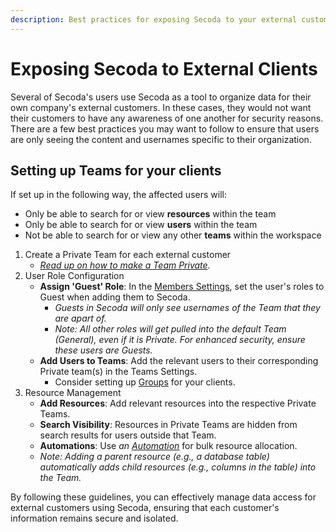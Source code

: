 ```yaml
---
description: Best practices for exposing Secoda to your external customers or clients
---
```


# Exposing Secoda to External Clients

Several of Secoda's users use Secoda as a tool to organize data for their own company's external customers. In these cases, they would not want their customers to have any awareness of one another for security reasons. There are a few best practices you may want to follow to ensure that users are only seeing the content and usernames specific to their organization.&#x20;

## Setting up Teams for your clients

If set up in the following way, the affected users will:

* Only be able to search for or view **resources** within the team
* Only be able to search for or view **users** within the team
* Not be able to search for or view any other **teams** within the workspace

1. Create a Private Team for each external customer
   * [_Read up on how to make a Team Private_](../user-management/teams.md#creating-teams)_._
2. User Role Configuration
   * **Assign 'Guest' Role**: In the [Members Settings](https://app.secoda.co/settings/members), set the user's roles to Guest when adding them to Secoda.
     * _Guests in Secoda will only see usernames of the Team that they are apart of._&#x20;
     * _Note: All other roles will get pulled into the default Team (General), even if it is Private. For enhanced security, ensure these users are Guests._
   * **Add Users to Teams**: Add the relevant users to their corresponding Private team(s) in the Teams Settings.
     * Consider setting up [Groups](../user-management/groups.md) for your clients.
3. Resource Management
   * **Add Resources**: Add relevant resources into the respective Private Teams.
   * **Search Visibility**: Resources in Private Teams are hidden from search results for users outside that Team.
   * **Automations**: Use _an_ [_Automation_](../features/automations/) for bulk resource allocation.
   * _Note: Adding a parent resource (e.g., a database table) automatically adds child resources (e.g., columns in the table) into the Team._&#x20;

By following these guidelines, you can effectively manage data access for external customers using Secoda, ensuring that each customer's information remains secure and isolated.
